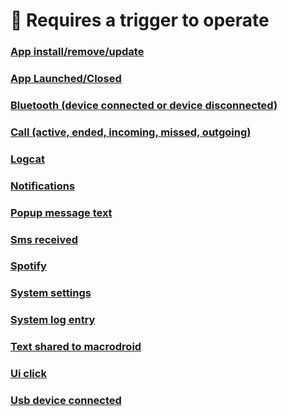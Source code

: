 # 🧪 Requires a trigger to operate

### [App install/remove/update](<magic_text_app_install_remove_update.md>)
### [App Launched/Closed](<magic_text_application_launched_closed.md>)
### [Bluetooth (device connected or device disconnected)](<magic_text_bluetooth.md>)
### [Call (active, ended, incoming, missed, outgoing)](<magic_text_call.md>)
### [Logcat](<magic_text_logcat.md>)
### [Notifications](<magic_text_notifications.md>)
### [Popup message text](<magic_text_popup_message_text.md>)
### [Sms received](<magic_text_sms_received.md>)
### [Spotify](<magic_text_spotify.md>)
### [System settings](<magic_text_system_settings.md>)
### [System log entry](<magic_text_system_log_entry.md>)
### [Text shared to macrodroid](<magic_text_text_shared_to_macrodroid.md>)
### [Ui click](<magic_text_ui_click.md>)
### [Usb device connected](<magic_text_usb_device_connected.md>)